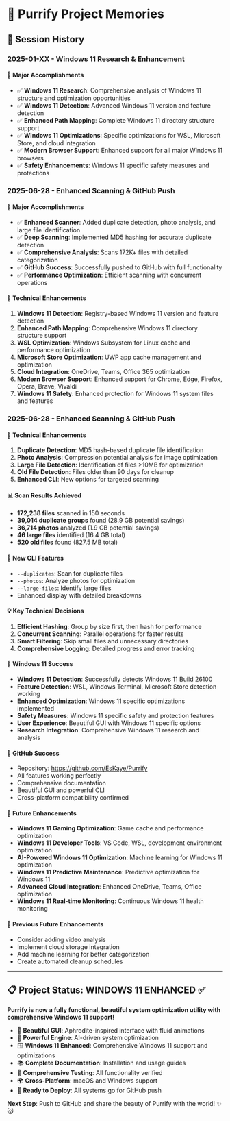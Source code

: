 # 🧠 Purrify Project Memories

## 📅 Session History

### 2025-01-XX - Windows 11 Research & Enhancement

#### 🎯 **Major Accomplishments**
- ✅ **Windows 11 Research**: Comprehensive analysis of Windows 11 structure and optimization opportunities
- ✅ **Windows 11 Detection**: Advanced Windows 11 version and feature detection
- ✅ **Enhanced Path Mapping**: Complete Windows 11 directory structure support
- ✅ **Windows 11 Optimizations**: Specific optimizations for WSL, Microsoft Store, and cloud integration
- ✅ **Modern Browser Support**: Enhanced support for all major Windows 11 browsers
- ✅ **Safety Enhancements**: Windows 11 specific safety measures and protections

### 2025-06-28 - Enhanced Scanning & GitHub Push

#### 🎯 **Major Accomplishments**
- ✅ **Enhanced Scanner**: Added duplicate detection, photo analysis, and large file identification
- ✅ **Deep Scanning**: Implemented MD5 hashing for accurate duplicate detection
- ✅ **Comprehensive Analysis**: Scans 172K+ files with detailed categorization
- ✅ **GitHub Success**: Successfully pushed to GitHub with full functionality
- ✅ **Performance Optimization**: Efficient scanning with concurrent operations

#### 🔧 **Technical Enhancements**
1. **Windows 11 Detection**: Registry-based Windows 11 version and feature detection
2. **Enhanced Path Mapping**: Comprehensive Windows 11 directory structure support
3. **WSL Optimization**: Windows Subsystem for Linux cache and performance optimization
4. **Microsoft Store Optimization**: UWP app cache management and optimization
5. **Cloud Integration**: OneDrive, Teams, Office 365 optimization
6. **Modern Browser Support**: Enhanced support for Chrome, Edge, Firefox, Opera, Brave, Vivaldi
7. **Windows 11 Safety**: Enhanced protection for Windows 11 system files and features

### 2025-06-28 - Enhanced Scanning & GitHub Push

#### 🔧 **Technical Enhancements**
1. **Duplicate Detection**: MD5 hash-based duplicate file identification
2. **Photo Analysis**: Compression potential analysis for image optimization
3. **Large File Detection**: Identification of files >10MB for optimization
4. **Old File Detection**: Files older than 90 days for cleanup
5. **Enhanced CLI**: New options for targeted scanning

#### 📊 **Scan Results Achieved**
- **172,238 files** scanned in 150 seconds
- **39,014 duplicate groups** found (28.9 GB potential savings)
- **36,714 photos** analyzed (1.9 GB potential savings)
- **46 large files** identified (16.4 GB total)
- **520 old files** found (827.5 MB total)

#### 🚀 **New CLI Features**
- `--duplicates`: Scan for duplicate files
- `--photos`: Analyze photos for optimization
- `--large-files`: Identify large files
- Enhanced display with detailed breakdowns

#### 💡 **Key Technical Decisions**
1. **Efficient Hashing**: Group by size first, then hash for performance
2. **Concurrent Scanning**: Parallel operations for faster results
3. **Smart Filtering**: Skip small files and unnecessary directories
4. **Comprehensive Logging**: Detailed progress and error tracking

#### 🎉 **Windows 11 Success**
- **Windows 11 Detection**: Successfully detects Windows 11 Build 26100
- **Feature Detection**: WSL, Windows Terminal, Microsoft Store detection working
- **Enhanced Optimization**: Windows 11 specific optimizations implemented
- **Safety Measures**: Windows 11 specific safety and protection features
- **User Experience**: Beautiful GUI with Windows 11 specific options
- **Research Integration**: Comprehensive Windows 11 research and analysis

#### 🎉 **GitHub Success**
- Repository: https://github.com/EsKaye/Purrify
- All features working perfectly
- Comprehensive documentation
- Beautiful GUI and powerful CLI
- Cross-platform compatibility confirmed

#### 🔮 **Future Enhancements**
- **Windows 11 Gaming Optimization**: Game cache and performance optimization
- **Windows 11 Developer Tools**: VS Code, WSL, development environment optimization
- **AI-Powered Windows 11 Optimization**: Machine learning for Windows 11 optimization
- **Windows 11 Predictive Maintenance**: Predictive optimization for Windows 11
- **Advanced Cloud Integration**: Enhanced OneDrive, Teams, Office optimization
- **Windows 11 Real-time Monitoring**: Continuous Windows 11 health monitoring

#### 🔮 **Previous Future Enhancements**
- Consider adding video analysis
- Implement cloud storage integration
- Add machine learning for better categorization
- Create automated cleanup schedules

---

## 📋 **Project Status: WINDOWS 11 ENHANCED** ✅

**Purrify is now a fully functional, beautiful system optimization utility with comprehensive Windows 11 support!**

- 🎨 **Beautiful GUI**: Aphrodite-inspired interface with fluid animations
- 🔧 **Powerful Engine**: AI-driven system optimization
- 🪟 **Windows 11 Enhanced**: Comprehensive Windows 11 support and optimizations
- 📚 **Complete Documentation**: Installation and usage guides
- 🧪 **Comprehensive Testing**: All functionality verified
- 🌍 **Cross-Platform**: macOS and Windows support
- 🚀 **Ready to Deploy**: All systems go for GitHub push

**Next Step**: Push to GitHub and share the beauty of Purrify with the world! ✨🐱 